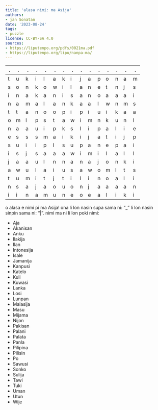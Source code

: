 ```yaml
---
title: 'alasa nimi: ma Asija'
authors:
- jan Sonatan
date: '2023-08-24'
tags:
- puzzle
license: CC-BY-SA 4.0
sources:
- https://liputenpo.org/pdfs/0021ma.pdf
- https://liputenpo.org/lipu/nanpa-ma/
---
```


.|.|.|.|.|.|.|.|.|.|.|.|.|.|.
-|-|-|-|-|-|-|-|-|-|-|-|-|-|-
t|u|k|i|l|a|k|i|j|a|p|o|n|a|m
s|o|n|k|o|w|i|l|a|n|e|t|n|j|s
i|n|a|k|a|n|i|s|a|n|o|a|a|a|i
n|a|m|a|l|a|n|k|a|a|l|w|n|m|s
t|t|a|n|o|o|p|i|p|i|u|i|k|a|a
o|m|l|p|s|t|a|w|i|m|n|k|u|n|l
n|a|a|u|i|p|k|s|l|i|p|a|l|i|e
e|s|s|s|m|a|i|k|i|j|a|t|i|j|p
s|u|i|i|p|l|s|u|p|a|n|e|p|a|i
i|s|j|s|a|a|a|w|i|m|i|l|a|l|l
j|a|a|u|l|n|n|a|n|a|j|o|n|k|i
a|w|u|l|a|i|u|s|a|w|o|m|l|t|s
t|u|m|i|t|j|t|i|l|i|n|o|a|l|i
n|s|a|j|a|o|u|o|n|j|a|a|a|a|n
i|i|n|a|m|u|n|e|o|e|a|l|i|k|i

o alasa e nimi pi ma Asija! ona li lon nasin supa sama ni: “\_” li lon nasin sinpin sama ni: “|”. nimi ma ni li lon poki nimi:

- Aja
- Akanisan
- Anku
- Ilakija
- Ilan
- Intonesija
- Isale
- Jamanija
- Kanpusi
- Katelo
- Kuli
- Kuwasi
- Lanka
- Losi
- Lunpan
- Malasija
- Masu
- Mijama
- Nijon
- Pakisan
- Palani
- Palata
- Panla
- Pilipina
- Pilisin
- Po
- Sawusi
- Sonko
- Sulija
- Tawi
- Tuki
- Uman
- Utun
- Wije